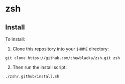 # zsh

## Install
To install:
1. Clone this repository into your `$HOME` directory:
```Sh
git clone https://github.com/chewblacka/zsh.git zsh
```
2. Then run the install script:
```Sh
./zsh/.github/install.sh
```
